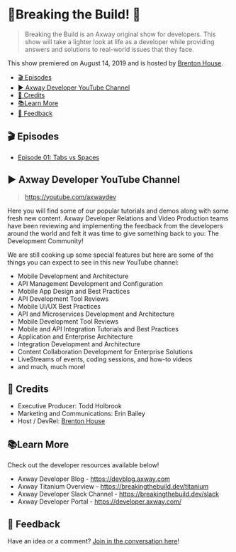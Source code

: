 # 🚨Breaking the Build! 🚨

> Breaking the Build is an Axway original show for developers.  This show will take a lighter look at life as a developer while providing answers and solutions to real-world issues that they face.  

This show premiered on August 14, 2019 and is hosted by [Brenton House](https://brenton.house).

* [🎬 Episodes](#-episodes)
* [▶️ Axway Developer YouTube Channel](#️-axway-developer-youtube-channel)
* [👏 Credits](#-credits)
* [📚Learn More](#learn-more)
* [📣 Feedback](#-feedback)

## 🎬 Episodes

* [Episode 01:  Tabs vs Spaces](./episodes/episode-01-tabs-vs-spaces/readme.md)


## ▶️ Axway Developer YouTube Channel

> https://youtube.com/axwaydev

Here you will find some of our popular tutorials and demos along with some fresh new content. Axway Developer Relations and Video Production teams have been reviewing and implementing the feedback from the developers around the world and felt it was time to give something back to you: The Development Community!

We are still cooking up some special features but here are some of the things you can expect to see in this new YouTube channel:

* Mobile Development and Architecture
* API Management Development and Configuration
* Mobile App Design and Best Practices
* API Development Tool Reviews
* Mobile UI/UX Best Practices
* API and Microservices Development and Architecture
* Mobile Development Tool Reviews
* Mobile and API Integration Tutorials and Best Practices
* Application and Enterprise Architecture
* Integration Development and Architecture
* Content Collaboration Development for Enterprise Solutions
* LiveStreams of events, coding sessions, and how-to videos
* and much, much more!


## 👏 Credits

* Executive Producer:  Todd Holbrook 
* Marketing and Communications: Erin Bailey
* Host / DevRel:  [Brenton House](https://brenton.house)


## 📚Learn More

Check out the developer resources available below!

* Axway Developer Blog - https://devblog.axway.com
* Axway Titanium Overview - https://breakingthebuild.dev/titanium
* Axway Developer Slack Channel - https://breakingthebuild.dev/slack
* Axway Developer Portal - https://developer.axway.com/


## 📣 Feedback

Have an idea or a comment?  [Join in the conversation here](https://github.com/axway-developer-relations/breaking-the-build/issues)! 


